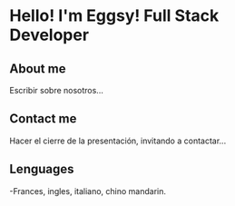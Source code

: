 # Hello! I'm Eggsy! Full Stack Developer
## About me
Escribir sobre nosotros...

## Contact me
Hacer el cierre de la presentación, invitando a contactar...

## Lenguages 
-Frances, ingles, italiano, chino mandarin.
